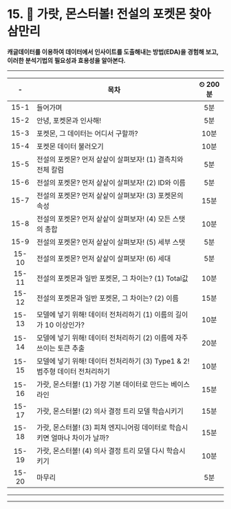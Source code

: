 # 15. 🦄 가랏, 몬스터볼! 전설의 포켓몬 찾아 삼만리

**캐글데이터를 이용하여 데이터에서 인사이트를 도출해내는 방법(EDA)을 경험해 보고, 이러한 분석기법의 필요성과 효용성을 알아본다.**

---

|-|목차|⏲ 200분|
|:---:|---|:---:|
|15-1| 들어가며 | 5분|
|15-2| 안녕, 포켓몬과 인사해! | 5분|
|15-3| 포켓몬, 그 데이터는 어디서 구할까? | 10분|
|15-4| 포켓몬 데이터 불러오기 | 10분|
|15-5| 전설의 포켓몬? 먼저 샅샅이 살펴보자! (1) 결측치와 전체 칼럼 | 5분|
|15-6| 전설의 포켓몬? 먼저 샅샅이 살펴보자! (2) ID와 이름 | 5분|
|15-7| 전설의 포켓몬? 먼저 샅샅이 살펴보자! (3) 포켓몬의 속성 | 15분|
|15-8| 전설의 포켓몬? 먼저 샅샅이 살펴보자! (4) 모든 스탯의 총합 | 10분|
|15-9| 전설의 포켓몬? 먼저 샅샅이 살펴보자! (5) 세부 스탯 | 5분|
|15-10| 전설의 포켓몬? 먼저 샅샅이 살펴보자! (6) 세대 | 5분|
|15-11| 전설의 포켓몬과 일반 포켓몬, 그 차이는? (1) Total값 | 10분|
|15-12| 전설의 포켓몬과 일반 포켓몬, 그 차이는? (2) 이름 | 15분|
|15-13| 모델에 넣기 위해! 데이터 전처리하기 (1) 이름의 길이가 10 이상인가? | 10분|
|15-14| 모델에 넣기 위해! 데이터 전처리하기 (2) 이름에 자주 쓰이는 토큰 추출 | 20분|
|15-15| 모델에 넣기 위해! 데이터 전처리하기 (3) Type1 & 2! 범주형 데이터 전처리하기 | 10분|
|15-16| 가랏, 몬스터볼! (1) 가장 기본 데이터로 만드는 베이스라인 | 15분|
|15-17| 가랏, 몬스터볼! (2) 의사 결정 트리 모델 학습시키기 | 15분|
|15-18| 가랏, 몬스터볼! (3) 피쳐 엔지니어링 데이터로 학습시키면 얼마나 차이가 날까? | 15분|
|15-19| 가랏, 몬스터볼! (4) 의사 결정 트리 모델 다시 학습시키기 | 10분|
|15-20| 마무리 | 5분|

---


---

